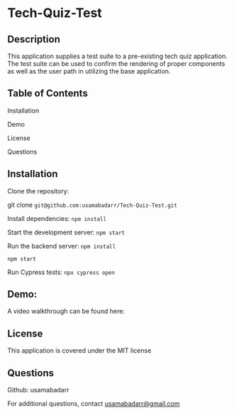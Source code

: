 # Tech-Quiz-Test

## Description
This application supplies a test suite to a pre-existing tech quiz application. The test suite can be used to confirm the rendering of proper components as well as the user path in utilizing the base application.

## Table of Contents
Installation

Demo

License

Questions

## Installation
Clone the repository:

git clone ```git@github.com:usamabadarr/Tech-Quiz-Test.git```

Install dependencies:
```npm install```

Start the development server:
```npm start```

Run the backend server:
```npm install```

```npm start```

Run Cypress tests:
```npx cypress open```

## Demo:
A video walkthrough can be found here:


## License
This application is covered under the MIT license

## Questions
Github: usamabadarr

For additional questions, contact usamabadarr@gmail.com

